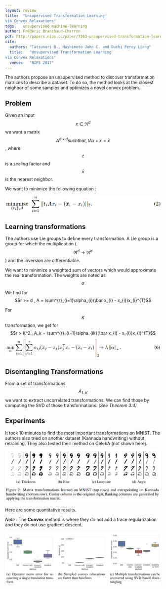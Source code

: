 ```yaml
---
layout: review
title:  "Unsupervised Transformation Learning
via Convex Relaxations"
tags:   unsupervised machine-learning
author: Frédéric Branchaud-Charron
pdf: http://papers.nips.cc/paper/7263-unsupervised-transformation-learning-via-convex-relaxations.pdf
cite:
  authors: "Tatsunori B., Hashimoto John C. and Duchi Percy Liang"
  title:   "Unsupervised Transformation Learning
via Convex Relaxations"
  venue:   "NIPS 2017"
---
```


The authors propose an unsupervised method to discover transformation matrices to describe a dataset.
To do so, the method looks at the closest neighbor of some samples and optimizes a novel convex problem.


## Problem
Given an input $$x \in \Re^d$$ we want a matrix $$A^{d \times d} such that, tAx + x = \bar x$$, where $$t$$ is a scaling factor and $$\bar x$$ is the nearest neighbor.

We want to minimize the following equation :

![](/article/images/translearning/toopti.png)
## Learning transformations

The authors use Lie groups to define every transformation. A Lie group is a group for which the multiplication ($$\Re^d \rightarrow \Re^d$$) and the inversion are differentiable.

We want to minimize a weighted sum of vectors which would approximate the real transformation. The weights are noted as $$\alpha$$

We find for  $$r >= d , A = \sum^{r}_{i=1}\alpha_{i}(\bar x_{i} - x_{i})x_{i}^{T}$$

For $$K$$ transformation, we get for $$r > K^2 , A_k = \sum^{r}_{i=1}\alpha_{ik}(\bar x_{i} - x_{i})x_{i}^{T}$$
![](/article/images/translearning/eq6.png)

## Disentangling Transformations
From a set of transformations $$A_{1..K}$$ we want to extract uncorrelated transformations. We can find those by computing the SVD of those transformations. *(See Theorem 3.4)*

## Experiments

It took 10 minutes to find the most important transformations on MNIST. The authors also tried on another dataset (Kannada handwriting) without retraining. They also tested their method on CelebA (not shown here).

![](/article/images/translearning/qualitative.png)

Here are some quantitative results.

*Note* : The **Convex** method is where they do not add a trace regularization and they do not use gradient descent.

![](/article/images/translearning/quantitative.png)
